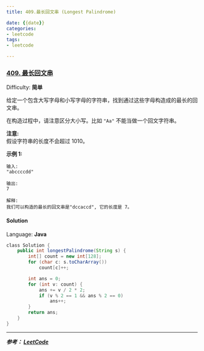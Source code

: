 ```yaml
---
title: 409.最长回文串 (Longest Palindrome)

date: {{date}}
categories:
- leetcode
tags:
- leetcode

---
```

### [409\. 最长回文串](https://leetcode-cn.com/problems/longest-palindrome/)

Difficulty: **简单**


给定一个包含大写字母和小写字母的字符串，找到通过这些字母构造成的最长的回文串。

在构造过程中，请注意区分大小写。比如 `"Aa"` 不能当做一个回文字符串。

**注意:**  
假设字符串的长度不会超过 1010。

**示例 1:**

```
输入:
"abccccdd"

输出:
7

解释:
我们可以构造的最长的回文串是"dccaccd", 它的长度是 7。
```


#### Solution

Language: **Java**

```java
​class Solution {
    public int longestPalindrome(String s) {
        int[] count = new int[128];
        for (char c: s.toCharArray())
            count[c]++;

        int ans = 0;
        for (int v: count) {
            ans += v / 2 * 2;
            if (v % 2 == 1 && ans % 2 == 0)
                ans++;
        }
        return ans;
    }
}
```

---
***参考：
[LeetCode](https://leetcode-cn.com/problems/longest-palindrome/submissions/)***
